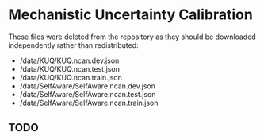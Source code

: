 # Mechanistic Uncertainty Calibration

These files were deleted from the repository as they should be downloaded independently rather than redistributed:

* /data/KUQ/KUQ.ncan.dev.json
* /data/KUQ/KUQ.ncan.test.json
* /data/KUQ/KUQ.ncan.train.json
* /data/SelfAware/SelfAware.ncan.dev.json
* /data/SelfAware/SelfAware.ncan.test.json
* /data/SelfAware/SelfAware.ncan.train.json

## TODO
